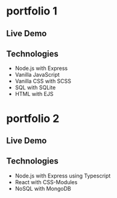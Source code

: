# portfolio 1

## Live Demo

## Technologies

- Node.js with Express
- Vanilla JavaScript
- Vanilla CSS with SCSS
- SQL with SQLite
- HTML with EJS

# portfolio 2

## Live Demo

## Technologies

- Node.js with Express using Typescript
- React with CSS-Modules
- NoSQL with MongoDB
